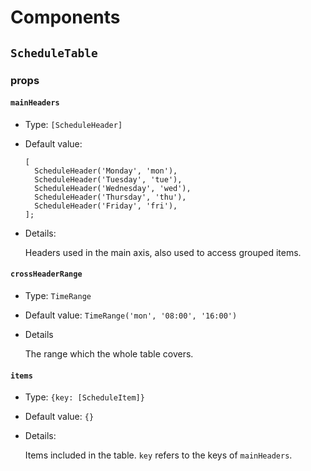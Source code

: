 # Components

## `ScheduleTable`

### props
#### `mainHeaders`
- Type: `[ScheduleHeader]`
- Default value:
  ```
  [
    ScheduleHeader('Monday', 'mon'),
    ScheduleHeader('Tuesday', 'tue'),
    ScheduleHeader('Wednesday', 'wed'),
    ScheduleHeader('Thursday', 'thu'),
    ScheduleHeader('Friday', 'fri'),
  ];
  ```
- Details:

  Headers used in the main axis, also used to access grouped items.

#### `crossHeaderRange`
- Type: `TimeRange`
- Default value: `TimeRange('mon', '08:00', '16:00')`
- Details

  The range which the whole table covers.

#### `items`
- Type: `{key: [ScheduleItem]}`
- Default value: `{}`
- Details:

  Items included in the table. `key` refers to the keys of `mainHeaders`.
